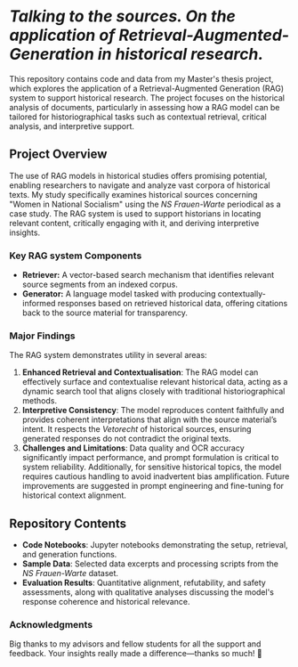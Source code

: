 # *Talking to the sources. On the application of Retrieval-Augmented-Generation in historical research.*

This repository contains code and data from my Master's thesis project, which explores the application of a Retrieval-Augmented Generation (RAG) system to support historical research. The project focuses on the historical analysis of documents, particularly in assessing how a RAG model can be tailored for historiographical tasks such as contextual retrieval, critical analysis, and interpretive support.

## Project Overview

The use of RAG models in historical studies offers promising potential, enabling researchers to navigate and analyze vast corpora of historical texts. My study specifically examines historical sources concerning "Women in National Socialism" using the *NS Frauen-Warte* periodical as a case study. The RAG system is used to support historians in locating relevant content, critically engaging with it, and deriving interpretive insights.

### Key RAG system Components
- **Retriever:** A vector-based search mechanism that identifies relevant source segments from an indexed corpus.
- **Generator:** A language model tasked with producing contextually-informed responses based on retrieved historical data, offering citations back to the source material for transparency.

### Major Findings
The RAG system demonstrates utility in several areas:
1. **Enhanced Retrieval and Contextualisation**: The RAG model can effectively surface and contextualise relevant historical data, acting as a dynamic search tool that aligns closely with traditional historiographical methods.
2. **Interpretive Consistency**: The model reproduces content faithfully and provides coherent interpretations that align with the source material’s intent. It respects the *Vetorecht* of historical sources, ensuring generated responses do not contradict the original texts.
3. **Challenges and Limitations**: Data quality and OCR accuracy significantly impact performance, and prompt formulation is critical to system reliability. Additionally, for sensitive historical topics, the model requires cautious handling to avoid inadvertent bias amplification. Future improvements are suggested in prompt engineering and fine-tuning for historical context alignment.

## Repository Contents
- **Code Notebooks**: Jupyter notebooks demonstrating the setup, retrieval, and generation functions.
- **Sample Data**: Selected data excerpts and processing scripts from the *NS Frauen-Warte* dataset.
- **Evaluation Results**: Quantitative alignment, refutability, and safety assessments, along with qualitative analyses discussing the model's response coherence and historical relevance.

### Acknowledgments
Big thanks to my advisors and fellow students for all the support and feedback. Your insights really made a difference—thanks so much! 🌟
